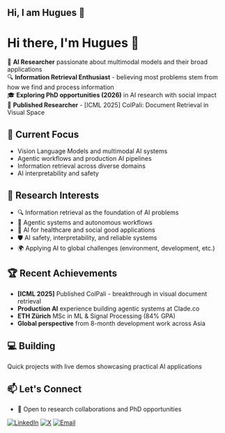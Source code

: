## Hi, I am Hugues 👋



# Hi there, I'm Hugues 👋

🧠 **AI Researcher** passionate about multimodal models and their broad applications  
🔍 **Information Retrieval Enthusiast** - believing most problems stem from how we find and process information  
🎓 **Exploring PhD opportunities (2026)** in AI research with social impact  
📄 **Published Researcher** - [ICML 2025] ColPali: Document Retrieval in Visual Space

## 🔬 Current Focus
- Vision Language Models and multimodal AI systems
- Agentic workflows and production AI pipelines
- Information retrieval across diverse domains
- AI interpretability and safety

## 🌱 Research Interests
- 🔍 Information retrieval as the foundation of AI problems
- 🤖 Agentic systems and autonomous workflows  
- 🏥 AI for healthcare and social good applications
- 🛡️ AI safety, interpretability, and reliable systems
- 🌍 Applying AI to global challenges (environment, development, etc.)

## 🏆 Recent Achievements
- **[ICML 2025]** Published ColPali - breakthrough in visual document retrieval
- **Production AI** experience building agentic systems at Clade.co
- **ETH Zürich** MSc in ML & Signal Processing (84% GPA)
- **Global perspective** from 8-month development work across Asia

## 💻 Building
Quick projects with live demos showcasing practical AI applications

## 📫 Let's Connect
- 🎯 Open to research collaborations and PhD opportunities

[![LinkedIn](https://img.shields.io/badge/LinkedIn-0077B5?style=for-the-badge&logo=linkedin&logoColor=white)](https://www.linkedin.com/in/hugues-sibille-561258158/)
[![X](https://img.shields.io/badge/X-%23000000?style=for-the-badge&logo=X&logoColor=white)](https://x.com/sibille_hugues)
[![Email](https://img.shields.io/badge/Email-D14836?style=for-the-badge&logo=gmail&logoColor=white)](mailto:hsibille@student.ethz.ch)

 
<!--
**HuguesSib/HuguesSib** is a ✨ _special_ ✨ repository because its `README.md` (this file) appears on your GitHub profile.

Here are some ideas to get you started:

- 🔭 I’m currently working on ...
- 🌱 I’m currently learning ...
- 👯 I’m looking to collaborate on ...
- 🤔 I’m looking for help with ...
- 💬 Ask me about ...
- 📫 How to reach me: ...
- 😄 Pronouns: ...
- ⚡ Fun fact: ...
-->
